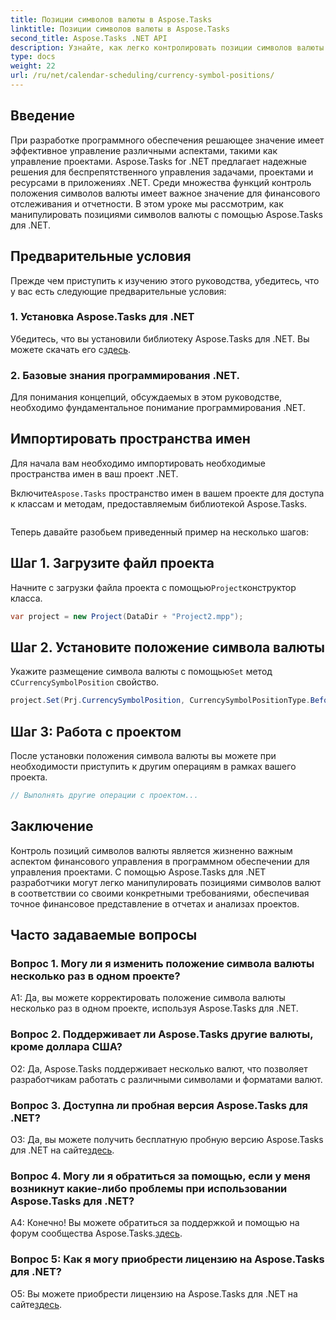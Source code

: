 ```yaml
---
title: Позиции символов валюты в Aspose.Tasks
linktitle: Позиции символов валюты в Aspose.Tasks
second_title: Aspose.Tasks .NET API
description: Узнайте, как легко контролировать позиции символов валюты в проектах .NET с помощью Aspose.Tasks.
type: docs
weight: 22
url: /ru/net/calendar-scheduling/currency-symbol-positions/
---
```

## Введение

При разработке программного обеспечения решающее значение имеет эффективное управление различными аспектами, такими как управление проектами. Aspose.Tasks for .NET предлагает надежные решения для беспрепятственного управления задачами, проектами и ресурсами в приложениях .NET. Среди множества функций контроль положения символов валюты имеет важное значение для финансового отслеживания и отчетности. В этом уроке мы рассмотрим, как манипулировать позициями символов валюты с помощью Aspose.Tasks для .NET.

## Предварительные условия

Прежде чем приступить к изучению этого руководства, убедитесь, что у вас есть следующие предварительные условия:

### 1. Установка Aspose.Tasks для .NET

 Убедитесь, что вы установили библиотеку Aspose.Tasks для .NET. Вы можете скачать его с[здесь](https://releases.aspose.com/tasks/net/).

### 2. Базовые знания программирования .NET.

Для понимания концепций, обсуждаемых в этом руководстве, необходимо фундаментальное понимание программирования .NET.

## Импортировать пространства имен

Для начала вам необходимо импортировать необходимые пространства имен в ваш проект .NET. 

 Включите`Aspose.Tasks` пространство имен в вашем проекте для доступа к классам и методам, предоставляемым библиотекой Aspose.Tasks.

```csharp

```

Теперь давайте разобьем приведенный пример на несколько шагов:

## Шаг 1. Загрузите файл проекта

 Начните с загрузки файла проекта с помощью`Project`конструктор класса.

```csharp
var project = new Project(DataDir + "Project2.mpp");
```

## Шаг 2. Установите положение символа валюты

 Укажите размещение символа валюты с помощью`Set` метод с`CurrencySymbolPosition` свойство.

```csharp
project.Set(Prj.CurrencySymbolPosition, CurrencySymbolPositionType.Before);
```

## Шаг 3: Работа с проектом

После установки положения символа валюты вы можете при необходимости приступить к другим операциям в рамках вашего проекта.

```csharp
// Выполнять другие операции с проектом...
```

## Заключение

Контроль позиций символов валюты является жизненно важным аспектом финансового управления в программном обеспечении для управления проектами. С помощью Aspose.Tasks для .NET разработчики могут легко манипулировать позициями символов валют в соответствии со своими конкретными требованиями, обеспечивая точное финансовое представление в отчетах и анализах проектов.

## Часто задаваемые вопросы

### Вопрос 1. Могу ли я изменить положение символа валюты несколько раз в одном проекте?

A1: Да, вы можете корректировать положение символа валюты несколько раз в одном проекте, используя Aspose.Tasks для .NET.

### Вопрос 2. Поддерживает ли Aspose.Tasks другие валюты, кроме доллара США?

О2: Да, Aspose.Tasks поддерживает несколько валют, что позволяет разработчикам работать с различными символами и форматами валют.

### Вопрос 3. Доступна ли пробная версия Aspose.Tasks для .NET?

 О3: Да, вы можете получить бесплатную пробную версию Aspose.Tasks для .NET на сайте[здесь](https://releases.aspose.com/).

### Вопрос 4. Могу ли я обратиться за помощью, если у меня возникнут какие-либо проблемы при использовании Aspose.Tasks для .NET?

 А4: Конечно! Вы можете обратиться за поддержкой и помощью на форум сообщества Aspose.Tasks.[здесь](https://forum.aspose.com/c/tasks/15).

### Вопрос 5: Как я могу приобрести лицензию на Aspose.Tasks для .NET?

 О5: Вы можете приобрести лицензию на Aspose.Tasks для .NET на сайте[здесь](https://purchase.aspose.com/buy).
